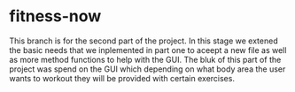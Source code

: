# fitness-now
This branch is for the second part of the project. In this stage we extened the basic needs that we inplemented in part one to aceept a new file as well as more method functions to help with the GUI. The bluk of this part of the project was spend on the GUI which depending on what body area the user wants to workout they will be provided with certain exercises.
